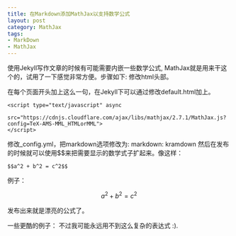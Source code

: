 ```yaml
---
title: 在Markdown添加MathJax以支持数学公式
layout: post
category: MathJax
tags:
- MarkDown
- MathJax
---
```


使用Jekyll写作文章的时候有可能需要内嵌一些数学公式, MathJax就是用来干这个的，试用了一下感觉非常方便。步骤如下:
修改html头部。

在每个页面开头加上这么一句，在Jekyll下可以通过修改default.html加上。

```
<script type="text/javascript" async 
    src="https://cdnjs.cloudflare.com/ajax/libs/mathjax/2.7.1/MathJax.js?config=TeX-AMS-MML_HTMLorMML"> 
</script>

```

修改_config.yml，把markdown选项修改为:
markdown: kramdown
然后在发布的时候就可以使用$$来把需要显示的数学式子扩起来。像这样：

```
$$a^2 + b^2 = c^2$$
```

例子：

$$a^2 + b^2 = c^2$$

发布出来就是漂亮的公式了。

一些更酷的例子：
不过我可能永远用不到这么复杂的表达式 :).
